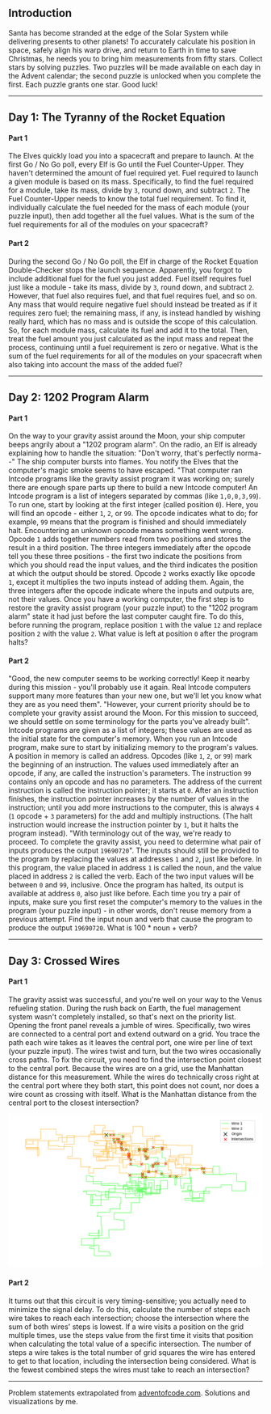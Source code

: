 ## Introduction

Santa has become stranded at the edge of the Solar System while delivering presents to other planets! To accurately calculate his position in space, safely align his warp drive, and return to Earth in time to save Christmas, he needs you to bring him measurements from fifty stars. Collect stars by solving puzzles. Two puzzles will be made available on each day in the Advent calendar; the second puzzle is unlocked when you complete the first. Each puzzle grants one star. Good luck!

---

## Day 1: The Tyranny of the Rocket Equation
#### Part 1
The Elves quickly load you into a spacecraft and prepare to launch. At the first Go / No Go poll, every Elf is Go until the Fuel Counter-Upper. They haven't determined the amount of fuel required yet. Fuel required to launch a given module is based on its mass. Specifically, to find the fuel required for a module, take its mass, divide by `3`, round down, and subtract `2`.
The Fuel Counter-Upper needs to know the total fuel requirement. To find it, individually calculate the fuel needed for the mass of each module (your puzzle input), then add together all the fuel values.
What is the sum of the fuel requirements for all of the modules on your spacecraft?

#### Part 2
During the second Go / No Go poll, the Elf in charge of the Rocket Equation Double-Checker stops the launch sequence. Apparently, you forgot to include additional fuel for the fuel you just added. Fuel itself requires fuel just like a module - take its mass, divide by `3`, round down, and subtract `2`. However, that fuel also requires fuel, and that fuel requires fuel, and so on. Any mass that would require negative fuel should instead be treated as if it requires zero fuel; the remaining mass, if any, is instead handled by wishing really hard, which has no mass and is outside the scope of this calculation.
So, for each module mass, calculate its fuel and add it to the total. Then, treat the fuel amount you just calculated as the input mass and repeat the process, continuing until a fuel requirement is zero or negative.
What is the sum of the fuel requirements for all of the modules on your spacecraft when also taking into account the mass of the added fuel?

---

## Day 2: 1202 Program Alarm
#### Part 1
On the way to your gravity assist around the Moon, your ship computer beeps angrily about a "1202 program alarm". On the radio, an Elf is already explaining how to handle the situation: "Don't worry, that's perfectly norma--" The ship computer bursts into flames. You notify the Elves that the computer's magic smoke seems to have escaped. "That computer ran Intcode programs like the gravity assist program it was working on; surely there are enough spare parts up there to build a new Intcode computer! An Intcode program is a list of integers separated by commas (like `1,0,0,3,99`). To run one, start by looking at the first integer (called position `0`). Here, you will find an opcode - either `1`, `2`, or `99`. The opcode indicates what to do; for example, `99` means that the program is finished and should immediately halt. Encountering an unknown opcode means something went wrong. Opcode `1` adds together numbers read from two positions and stores the result in a third position. The three integers immediately after the opcode tell you these three positions - the first two indicate the positions from which you should read the input values, and the third indicates the position at which the output should be stored. Opcode `2` works exactly like opcode `1`, except it multiplies the two inputs instead of adding them. Again, the three integers after the opcode indicate where the inputs and outputs are, not their values. Once you have a working computer, the first step is to restore the gravity assist program (your puzzle input) to the "1202 program alarm" state it had just before the last computer caught fire. To do this, before running the program, replace position `1` with the value `12` and replace position `2` with the value `2`. What value is left at position `0` after the program halts?

#### Part 2
"Good, the new computer seems to be working correctly! Keep it nearby during this mission - you'll probably use it again. Real Intcode computers support many more features than your new one, but we'll let you know what they are as you need them". "However, your current priority should be to complete your gravity assist around the Moon. For this mission to succeed, we should settle on some terminology for the parts you've already built". Intcode programs are given as a list of integers; these values are used as the initial state for the computer's memory. When you run an Intcode program, make sure to start by initializing memory to the program's values. A position in memory is called an address. Opcodes (like `1`, `2`, or `99`) mark the beginning of an instruction. The values used immediately after an opcode, if any, are called the instruction's parameters. The instruction `99` contains only an opcode and has no parameters. The address of the current instruction is called the instruction pointer; it starts at `0`. After an instruction finishes, the instruction pointer increases by the number of values in the instruction; until you add more instructions to the computer, this is always `4` (`1` opcode + `3` parameters) for the add and multiply instructions. (The halt instruction would increase the instruction pointer by `1`, but it halts the program instead). "With terminology out of the way, we're ready to proceed. To complete the gravity assist, you need to determine what pair of inputs produces the output `19690720`". The inputs should still be provided to the program by replacing the values at addresses `1` and `2`, just like before. In this program, the value placed in address `1` is called the noun, and the value placed in address `2` is called the verb. Each of the two input values will be between `0` and `99`, inclusive. Once the program has halted, its output is available at address `0`, also just like before. Each time you try a pair of inputs, make sure you first reset the computer's memory to the values in the program (your puzzle input) - in other words, don't reuse memory from a previous attempt.
Find the input noun and verb that cause the program to produce the output `19690720`. What is 100 * noun + verb?

---

## Day 3: Crossed Wires
#### Part 1
The gravity assist was successful, and you're well on your way to the Venus refueling station. During the rush back on Earth, the fuel management system wasn't completely installed, so that's next on the priority list. Opening the front panel reveals a jumble of wires. Specifically, two wires are connected to a central port and extend outward on a grid. You trace the path each wire takes as it leaves the central port, one wire per line of text (your puzzle input). The wires twist and turn, but the two wires occasionally cross paths. To fix the circuit, you need to find the intersection point closest to the central port. Because the wires are on a grid, use the Manhattan distance for this measurement. While the wires do technically cross right at the central port where they both start, this point does not count, nor does a wire count as crossing with itself.
What is the Manhattan distance from the central port to the closest intersection?

![wires](Day%2003/wires_1.png)

#### Part 2
It turns out that this circuit is very timing-sensitive; you actually need to minimize the signal delay. To do this, calculate the number of steps each wire takes to reach each intersection; choose the intersection where the sum of both wires' steps is lowest. If a wire visits a position on the grid multiple times, use the steps value from the first time it visits that position when calculating the total value of a specific intersection. The number of steps a wire takes is the total number of grid squares the wire has entered to get to that location, including the intersection being considered.
What is the fewest combined steps the wires must take to reach an intersection?

---
Problem statements extrapolated from [adventofcode.com](https://adventofcode.com). Solutions and visualizations by me.
